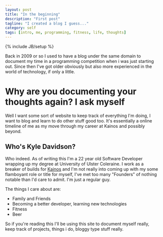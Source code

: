 ```yaml
---
layout: post
title: "In the beginning"
description: "First post"
tagline: "I created a blog I guess..."
category: self
tags: [intro, me, programming, fitness, life, thoughts]
---
```

{% include JB/setup %}

Back in 2009 or so I used to have a blog under the same domain to document my time in a programming competition when i was just starting out. Since then I've got older obviously but also more experienced in the world of technology, if only a little.

# Why are you documenting your thoughts again? I ask myself
Well I want some sort of website to keep track of everything I'm doing, I want to blog and learn to do other stuff good too. It's essentially a online timeline of me as my move through my career at Kainos and possibly beyond.

## Who's Kyle Davidson?
Who indeed. As of writing this I'm a 22 year old Software Developer wrapping up my degree at University of Ulster Coleraine. I work as a breaker of builds for [Kainos](http://kainos.com) and I'm not really into coming up with my some flamboyant role or title for myself, I've met too many "Founders" of nothing notable than I'd care to admit. I'm just a regular guy.

The things I care about are:
- Family and Friends
- Becoming a better developer, learning new technologies
- Fitness
- Beer

So if you're reading this I'll be using this site to document myself really, keep track of projects, things i do, bloggy type stuff really.
